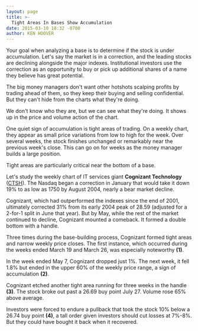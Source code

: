 ```yaml
---
layout: page
title: >-
  Tight Areas In Bases Show Accumulation
date: 2015-03-10 18:32 -0700
author: KEN HOOVER
---
```





Your goal when analyzing a base is to determine if the stock is under accumulation. Let's say the market is in a correction, and the leading stocks are declining alongside the major indexes. Institutional investors use the correction as an opportunity to buy or pick up additional shares of a name they believe has great potential.

  

The big money managers don't want other hotshots scalping profits by trading ahead of them, so they keep their buying and selling confidential. But they can't hide from the charts what they're doing.

  

We don't know who they are, but we can see what they're doing. It shows up in the price and volume action of the chart.

  

One quiet sign of accumulation is tight areas of trading. On a weekly chart, they appear as small price variations from low to high for the week. Over several weeks, the stock finishes unchanged or remarkably near the previous week's close. This can go on for weeks as the money manager builds a large position.

  

Tight areas are particularly critical near the bottom of a base.

  

Let's study the weekly chart of IT services giant **Cognizant Technology** ([CTSH](https://research.investors.com/quote.aspx?symbol=CTSH)). The Nasdaq began a correction in January that would take it down 19% to as low as 1750 by August 2004, nearly a bear market decline.

  

Cognizant, which had outperformed the indexes since the end of 2001, ultimately corrected 31% from its early 2004 peak of 28.59 (adjusted for a 2-for-1 split in June that year). But by May, while the rest of the market continued to decline, Cognizant mounted a comeback. It formed a double bottom with a handle.

  

Three times during the base-building process, Cognizant formed tight areas and narrow weekly price closes. The first instance, which occurred during the weeks ended March 19 and March 26, was especially noteworthy **(1)**.

  

In the week ended May 7, Cognizant dropped just 1%. The next week, it fell 1.8% but ended in the upper 60% of the weekly price range, a sign of accumulation **(2)**.

  

Cognizant etched another tight area running for three weeks in the handle **(3)**. The stock broke out past a 26.69 buy point July 27. Volume rose 65% above average.

  

Investors were forced to endure a pullback that took the stock 10% below a 26.74 buy point **(4)**, a tall order given investors should cut losses at 7%-8%. But they could have bought it back when it recovered.




